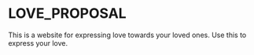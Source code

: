 # LOVE_PROPOSAL
This is a website for expressing love towards your loved ones. Use this to express your love.
